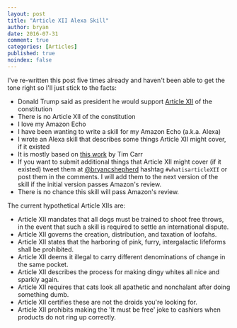 ```yaml
---
layout: post
title: "Article XII Alexa Skill"
author: bryan
date: 2016-07-31
comment: true
categories: [Articles]
published: true
noindex: false
---
```

I've re-written this post five times already and haven't been able to get the
tone right so I'll just stick to the facts:

- Donald Trump said as president he would support [Article XII](http://abcnews.go.com/Politics/donald-trump-hell-protect-constitutions-article-xii/story?id=40422352) of the constitution
- There is no Article XII of the constitution
- I love my Amazon Echo
- I have been wanting to write a skill for my Amazon Echo (a.k.a. Alexa)
- I wrote an Alexa skill that describes some things Article XII might cover, if it existed
- It is mostly based on [this work](http://www.timcarr.net/?p=372) by Tim Carr
- If you want to submit additional things that Article XII might cover (if it existed) tweet
them at [@bryancshepherd](https://twitter.com/bryancshepherd) hashtag `#whatisarticleXII` or post them in the comments. I will
add them to the next version of the skill if the initial version passes Amazon's
review.
- There is no chance this skill will pass Amazon's review.

The current hypothetical Article XIIs are:

- Article XII mandates that all dogs must be trained to shoot free throws, in
the event that such a skill is required to settle an international dispute.
- Article XII governs the creation, distribution, and taxation of loofahs.
- Article XII states that the harboring of pink, furry, intergalactic lifeforms
shall be prohibited.
- Article XII deems it illegal to carry different denominations of change in the same pocket.
- Article XII describes the process for making dingy whites all nice and sparkly again.
- Article XII requires that cats look all apathetic and nonchalant after doing something dumb.
- Article XII certifies these are not the droids you're looking for.
- Article XII prohibits making the 'It must be free' joke to cashiers when products
do not ring up correctly.
